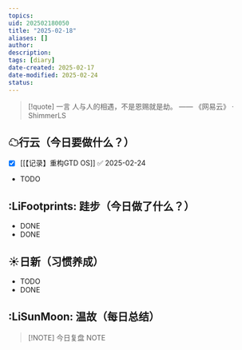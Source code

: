 ```yaml
---
topics: 
uid: 202502180050
title: "2025-02-18"
aliases: []
author: 
description: 
tags: [diary]
date-created: 2025-02-17
date-modified: 2025-02-24
status: 
---
```


> [!quote] 一言
人与人的相遇，不是恩赐就是劫。 —— 《网易云》 · ShimmerLS

## ☁行云（今日要做什么？）

- [x] [[【记录】重构GTD OS]] ✅ 2025-02-24
- TODO

## :LiFootprints: 跬步（今日做了什么？）

- DONE
- DONE

## ☀日新（习惯养成）

- TODO
- DONE

## :LiSunMoon: 温故（每日总结）

> [!NOTE] 今日复盘
> NOTE
